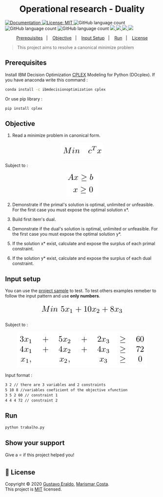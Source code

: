 <h1 align="center">Operational research - Duality</h1>
<p>
  <a href="(https://cdn.rawgit.com/IBMDecisionOptimization/docplex-doc/2.0.15/docs/mp/index.html)" target="_blank">
    <img alt="Documentation" src="https://img.shields.io/badge/documentation-yes-brightgreen.svg" />
  </a>
  <a href="(https://github.com/EraldoCi/operational-research/blob/master/LICENSE)" target="_blank">
    <img alt="License: MIT" src="https://img.shields.io/github/license/EraldoCi/operational-research" />
  </a>

  <img alt="GitHub language count" src="https://img.shields.io/github/languages/top/marismarcosta/wireless-network?color=cd7f32" />
  <img alt="GitHub language count" src="https://img.shields.io/github/last-commit/marismarcosta/wireless-network?color=78866b" />
  <img alt="GitHub language count" src="https://img.shields.io/github/repo-size/marismarcosta/wireless-network?color=ffa07a" />
  <a href="https://github.com/marismarcosta">
    <img src="https://img.shields.io/badge/github-marismarcosta-7159C1?logo=GitHub"/>
  </a>
  <a href="https://github.com/EraldoCi">
    <img src="https://img.shields.io/badge/github-gustavoeraldo-7159C1?logo=GitHub"/>
  </a>
  <a href="https://www.linkedin.com/in/marismarcosta/">
    <img src="https://img.shields.io/badge/linkedin-marismarcosta-blue?logo=linkedin"/>
  </a>
  <a href="https://www.linkedin.com/in/gustavoeraldo/">
    <img src="https://img.shields.io/badge/linkedin-gustavoeraldo-blue?logo=linkedin"/>
  </a>
</p>

<p align="center">
  <a href="#prerequisites">Prerequisites</a>&nbsp;&nbsp;&nbsp;|&nbsp;&nbsp;&nbsp;
  <a href="#objective">Objective</a>&nbsp;&nbsp;&nbsp;|&nbsp;&nbsp;&nbsp;
  <a href="#input-setup">Input Setup</a>&nbsp;&nbsp;&nbsp;|&nbsp;&nbsp;&nbsp;
  <a href="#run">Run</a>&nbsp;&nbsp;&nbsp;|&nbsp;&nbsp;&nbsp;
  <a href="#License">License</a>
</p>

> This project aims to resolve a canonical minimize problem

## Prerequisites

Install IBM Decision Optimization [CPLEX](http://ibmdecisionoptimization.github.io/docplex-doc/getting_started.html) Modeling for Python (DOcplex). If you have anaconda write this command :

```sh
conda install -c ibmdecisionoptimization cplex
```

Or use pip library :

```sh
pip install cplex
```

## Objective

1. Read a minimize problem in canonical form.

<!-- ![teste](canonical.png "canonical") -->
<p align="center">
  <img src=".github/canonical.png"></img>
  <p>Subject to :</p>
</p>

<p align="center">
  <img src=".github/subject.png"></img>
</p>

 
2. Demonstrate if the primal's solution is optimal, unlimited or unfeasible. For the first case you must expose the optimal solution x*.

3. Build first item's dual.

4.  Demonstrate if the dual's solution is optimal, unlimited or unfeasible. For the first case you must expose the optimal solution y*.

5. If the solution x* exist, calculate and expose the surplus of each primal constraint.


6. If the solution y* exist, calculate and expose the surplus of each dual constraint.

<!-- 7. Caso existam as soluções x ∗ e y ∗ , exiba, para cada restrição do primal, o produto entre o excesso calculado e o valor da variável dual associada.

8. Caso existam as soluções x ∗ e y ∗ , exiba, para cada restrição do dual, o produto entre a folga calculada e o valor da variável primal associada. -->


## Input setup

You can use the [project sample](https://github.com/EraldoCi/operational-research/blob/master/project-1/problema.txt "problema.txt") to test. To test others examples remeber to follow the input pattern and use **only numbers**.

<p align="center">
  <img src=".github/objective-func.png">
</p>

Subject to :

<p align="center">
  <img src=".github/constraints.png">
</p>

Input format :

```sh
3 2 // there are 3 variables and 2 constraints
5 10 8 //variables coeficient of the objective xfunction
3 5 2 60 // constraint 1
4 4 4 72 // constraint 2
```


## Run

```sh
python trabalho.py
```


## Show your support

Give a ⭐️ if this project helped you!

## 📝 License

Copyright © 2020 [Gustavo Eraldo](https://github.com/EraldoCi), [Marismar Costa](https://github.com/marismarcosta).<br />
This project is [MIT]((https://github.com/EraldoCi/operational-research/tree/master/duality/LICENSE)) licensed.
